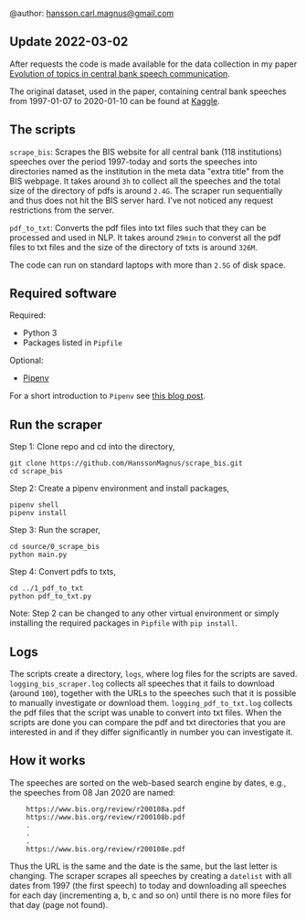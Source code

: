 @author: hansson.carl.magnus@gmail.com

## Update 2022-03-02
After requests the code is made available for the data collection in my paper
[Evolution of topics in central bank speech communication](https://arxiv.org/abs/2109.10058).

The original dataset, used in the paper, containing central bank speeches from 1997-01-07 to
2020-01-10 can be found at [Kaggle](https://www.kaggle.com/magnushansson/central-bank-speeches).

## The scripts
`scrape_bis`:
Scrapes the BIS website for all central bank (118 institutions) speeches over the period 1997-today and
sorts the speeches into directories named as the institution in the meta data "extra title" from
the BIS webpage. It takes around `3h` to collect all the speeches and the total size of the directory
of pdfs is around `2.4G`.
The scraper run sequentially and thus does not hit the BIS server hard. I've not noticed any
request restrictions from the server.

`pdf_to_txt`:
Converts the pdf files into txt files such that they can be processed and used in NLP. It takes
around `29min` to converst all the pdf files to txt files and the size of the directory of txts is
around `326M`.

The code can run on standard laptops with more than `2.5G` of disk space.

## Required software
Required:
- Python 3
- Packages listed in `Pipfile`

Optional:
- [Pipenv](https://pipenv.pypa.io/en/latest/)

For a short introduction to `Pipenv` see
[this blog post](https://magnushansson.xyz/blog_posts/software/2020-03-26-Pipenv).

## Run the scraper
Step 1:
Clone repo and cd into the directory,
```
git clone https://github.com/HanssonMagnus/scrape_bis.git
cd scrape_bis
```

Step 2:
Create a pipenv environment and install packages,
```
pipenv shell
pipenv install
```

Step 3:
Run the scraper,
```
cd source/0_scrape_bis
python main.py
```

Step 4:
Convert pdfs to txts,
```
cd ../1_pdf_to_txt
python pdf_to_txt.py
```

Note: Step 2 can be changed to any other virtual environment or simply installing the required
packages in `Pipfile` with `pip install`.

## Logs
The scripts create a directory, `logs`, where log files for the scripts are saved.
`logging_bis_scraper.log` collects all speeches that it fails to download (around `100`), together
with the URLs to the speeches such that it is possible to manually investigate or download them.
`logging_pdf_to_txt.log` collects the pdf files that the script was unable to convert into txt
files. When the scripts are done you can compare the pdf and txt directories that you are
interested in and if they differ significantly in number you can investigate it.

## How it works
The speeches are sorted on the web-based search engine by dates, e.g., the
speeches from 08 Jan 2020 are named:
```
    https://www.bis.org/review/r200108a.pdf
    https://www.bis.org/review/r200108b.pdf
    .
    .
    .
    https://www.bis.org/review/r200108e.pdf
```

Thus the URL is the same and the date is the same, but the last letter is changing. The scraper
scrapes all speeches by creating a `datelist` with all dates from 1997 (the first speech) to today
and downloading all speeches for each day (incrementing a, b, c and so on) until there is no more
files for that day (page not found).
